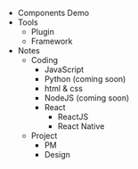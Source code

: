 - Components Demo
- Tools
	- Plugin
	- Framework
- Notes
	- Coding
		- JavaScript
		- Python (coming soon)
		- html & css
		- NodeJS (coming soon)
		- React
			- ReactJS
			- React Native
	- Project
		- PM
		- Design